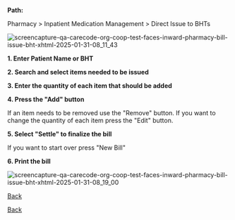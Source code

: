 **Path:**

Pharmacy > Inpatient Medication Management > Direct Issue to BHTs

![screencapture-qa-carecode-org-coop-test-faces-inward-pharmacy-bill-issue-bht-xhtml-2025-01-31-08_11_43](https://github.com/user-attachments/assets/34aa02a5-78fb-48fc-b355-704e9838bd85)

**1. Enter Patient Name or BHT**

**2. Search and select items needed to be issued**

**3. Enter the quantity of each item that should be added**

**4. Press the "Add" button**

If an item needs to be removed use the "Remove" button. If you want to change the quantity of each item press the "Edit" button.

**5. Select "Settle" to finalize the bill**

If you want to start over press "New Bill"

**6. Print the bill**

![screencapture-qa-carecode-org-coop-test-faces-inward-pharmacy-bill-issue-bht-xhtml-2025-01-31-08_19_00](https://github.com/user-attachments/assets/3be913cf-f463-4b64-84fd-85473f5b8534)





[Back ](https://github.com/hmislk/hmis/wiki/Pharmacy-Inward-Issue)

[Back](https://github.com/hmislk/hmis/wiki)
